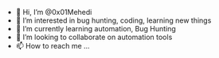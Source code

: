 - 👋 Hi, I’m @0x01Mehedi
- 👀 I’m interested in bug hunting, coding, learning new things
- 🌱 I’m currently learning automation, Bug Hunting
- 💞️ I’m looking to collaborate on automation tools
- 📫 How to reach me ...

<!---
0x01Mehedi/0x01Mehedi is a ✨ special ✨ repository because its `README.md` (this file) appears on your GitHub profile.
You can click the Preview link to take a look at your changes.
--->
